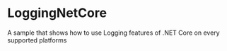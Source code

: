 # LoggingNetCore
A sample that shows how to use Logging features of .NET Core on every supported platforms
